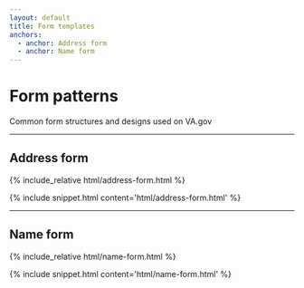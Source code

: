 ```yaml
---
layout: default
title: Form templates
anchors:
  - anchor: Address form
  - anchor: Name form
---
```


# Form patterns

<div class="va-introtext" markdown="1">
Common form structures and designs used on VA.gov
</div>

---

## Address form

<div class="site-showcase">
{% include_relative html/address-form.html %}
</div>

{% include snippet.html content='html/address-form.html' %}

---

## Name form

<div class="site-showcase">
{% include_relative html/name-form.html %}
</div>

{% include snippet.html content='html/name-form.html' %}
